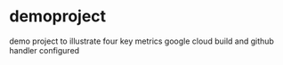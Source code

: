 # demoproject
demo project to illustrate four key metrics
google cloud build and github handler configured 

